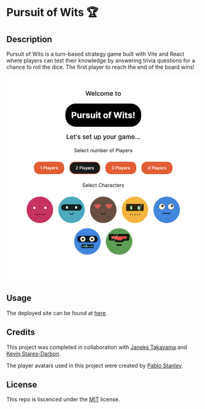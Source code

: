 # Pursuit of Wits 🏆

## Description

Pursuit of Wits is a turn-based strategy game built with Vite and React where players can test their knowledge by answering trivia questions for a chance to roll the dice. The first player to reach the end of the board wins!

![Screenshot](./public/images/screenshot.png)

## Usage

The deployed site can be found at [here](https://pursuit-of-wits.netlify.app/).

## Credits
This project was completed in collaboration with [Janeks Takayama](https://github.com/Janeks111) and [Kevin Stares-Darbon](https://github.com/kevinstaresdarbon). 

The player avatars used in this project were created by [Pablo Stanley](https://twitter.com/pablostanley).

## License

This repo is liscenced under the [MIT](https://choosealicense.com/licenses/mit/) license.
